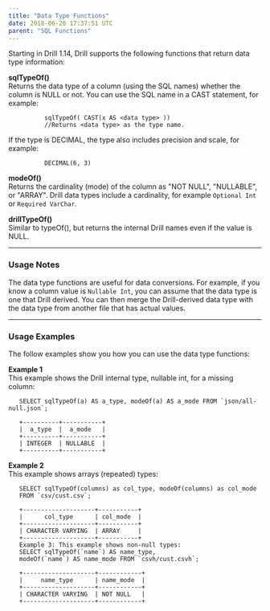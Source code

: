 ```yaml
---
title: "Data Type Functions"
date: 2018-06-20 17:37:51 UTC
parent: "SQL Functions"
---
```


Starting in Drill 1.14, Drill supports the following functions that return data type information:  

**sqlTypeOf()**  
Returns the data type of a column (using the SQL names) whether the column is NULL or not. You can use the SQL name in a CAST statement, for example:  

              sqlTypeOf( CAST(x AS <data type> ))  
              //Returns <data type> as the type name.  
If the type is DECIMAL, the type also includes precision and scale, for example:  
 
              DECIMAL(6, 3)  
**modeOf()**  
Returns the cardinality (mode) of the column as "NOT NULL", "NULLABLE", or "ARRAY". Drill data types include a cardinality, for example `Optional Int` or `Required VarChar`.  
 
**drillTypeOf()**  
Similar to typeOf(), but returns the internal Drill names even if the value is NULL.  
_____


### Usage Notes  

The data type functions are useful for data conversions. For example, if you know a column value is `Nullable Int`, you can assume that the data type is one that Drill derived. You can then merge the Drill-derived data type with the data type from another file that has actual values.  

____  


### Usage Examples

The follow examples show you how you can use the data type functions:  

**Example 1**  
This example shows the Drill internal type, nullable int, for a missing column:  

       SELECT sqlTypeOf(a) AS a_type, modeOf(a) AS a_mode FROM `json/all-null.json`;
       
       +----------+-----------+
       |  a_type  |  a_mode   |
       +----------+-----------+
       | INTEGER  | NULLABLE  |
       +----------+-----------+

**Example 2**  
This example shows arrays (repeated) types:  

       SELECT sqlTypeOf(columns) as col_type, modeOf(columns) as col_mode
       FROM `csv/cust.csv`;
       
       +--------------------+-----------+
       |      col_type      | col_mode  |
       +--------------------+-----------+
       | CHARACTER VARYING  | ARRAY     |
       +--------------------+-----------+
       Example 3: This example shows non-null types:
       SELECT sqlTypeOf(`name`) AS name_type, 
       modeOf(`name`) AS name_mode FROM `csvh/cust.csvh`;
       
       +--------------------+------------+
       |     name_type      | name_mode  |
       +--------------------+------------+
       | CHARACTER VARYING  | NOT NULL   |
       +--------------------+------------+

